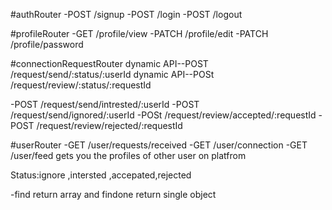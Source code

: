 #authRouter
-POST /signup
-POST /login
-POST /logout

#profileRouter
-GET /profile/view
-PATCH /profile/edit
-PATCH /profile/password

#connectionRequestRouter
dynamic API--POST /request/send/:status/:userId
dynamic API--POSt /request/review/:status/:requestId

-POST /request/send/intrested/:userId
-POST /request/send/ignored/:userId
-POSt /request/review/accepted/:requestId
-POST /request/review/rejected/:requestId

#userRouter
-GET /user/requests/received
-GET /user/connection
-GET /user/feed gets you the profiles of other user on platfrom 

Status:ignore ,intersted ,accepated,rejected 

-find return array and findone return single object



